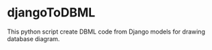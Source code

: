 # djangoToDBML
This python script create DBML code from Django models for drawing database diagram.
